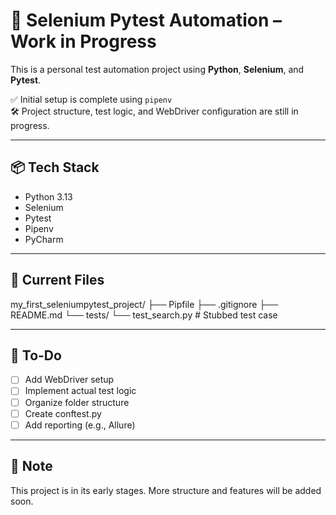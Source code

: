# 🚧 Selenium Pytest Automation – Work in Progress

This is a personal test automation project using **Python**, **Selenium**, and **Pytest**.

✅ Initial setup is complete using `pipenv`  
🛠 Project structure, test logic, and WebDriver configuration are still in progress.

---

## 📦 Tech Stack

- Python 3.13
- Selenium
- Pytest
- Pipenv
- PyCharm

---

## 📁 Current Files

my_first_seleniumpytest_project/
├── Pipfile
├── .gitignore
├── README.md
└── tests/
└── test_search.py # Stubbed test case

---

## 🔄 To-Do

- [ ] Add WebDriver setup
- [ ] Implement actual test logic
- [ ] Organize folder structure
- [ ] Create conftest.py
- [ ] Add reporting (e.g., Allure)

---

## 📌 Note

This project is in its early stages. More structure and features will be added soon.
